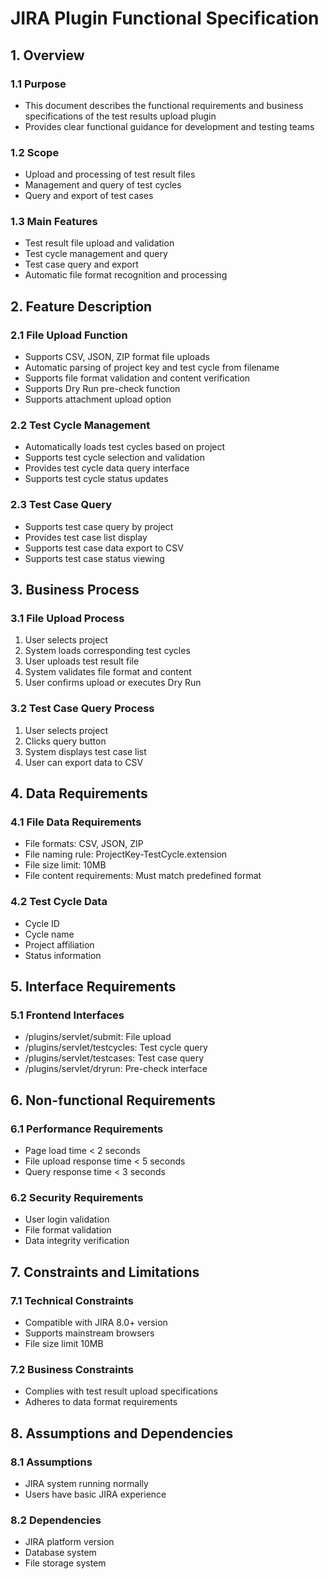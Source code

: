 # JIRA Plugin Functional Specification

## 1. Overview

### 1.1 Purpose
- This document describes the functional requirements and business specifications of the test results upload plugin
- Provides clear functional guidance for development and testing teams

### 1.2 Scope
- Upload and processing of test result files
- Management and query of test cycles
- Query and export of test cases

### 1.3 Main Features
- Test result file upload and validation
- Test cycle management and query
- Test case query and export
- Automatic file format recognition and processing

## 2. Feature Description

### 2.1 File Upload Function
- Supports CSV, JSON, ZIP format file uploads
- Automatic parsing of project key and test cycle from filename
- Supports file format validation and content verification
- Supports Dry Run pre-check function
- Supports attachment upload option

### 2.2 Test Cycle Management
- Automatically loads test cycles based on project
- Supports test cycle selection and validation
- Provides test cycle data query interface
- Supports test cycle status updates

### 2.3 Test Case Query
- Supports test case query by project
- Provides test case list display
- Supports test case data export to CSV
- Supports test case status viewing

## 3. Business Process

### 3.1 File Upload Process
1. User selects project
2. System loads corresponding test cycles
3. User uploads test result file
4. System validates file format and content
5. User confirms upload or executes Dry Run

### 3.2 Test Case Query Process
1. User selects project
2. Clicks query button
3. System displays test case list
4. User can export data to CSV

## 4. Data Requirements

### 4.1 File Data Requirements
- File formats: CSV, JSON, ZIP
- File naming rule: ProjectKey-TestCycle.extension
- File size limit: 10MB
- File content requirements: Must match predefined format

### 4.2 Test Cycle Data
- Cycle ID
- Cycle name
- Project affiliation
- Status information

## 5. Interface Requirements

### 5.1 Frontend Interfaces
- /plugins/servlet/submit: File upload
- /plugins/servlet/testcycles: Test cycle query
- /plugins/servlet/testcases: Test case query
- /plugins/servlet/dryrun: Pre-check interface

## 6. Non-functional Requirements

### 6.1 Performance Requirements
- Page load time < 2 seconds
- File upload response time < 5 seconds
- Query response time < 3 seconds

### 6.2 Security Requirements
- User login validation
- File format validation
- Data integrity verification

## 7. Constraints and Limitations

### 7.1 Technical Constraints
- Compatible with JIRA 8.0+ version
- Supports mainstream browsers
- File size limit 10MB

### 7.2 Business Constraints
- Complies with test result upload specifications
- Adheres to data format requirements

## 8. Assumptions and Dependencies

### 8.1 Assumptions
- JIRA system running normally
- Users have basic JIRA experience

### 8.2 Dependencies
- JIRA platform version
- Database system
- File storage system